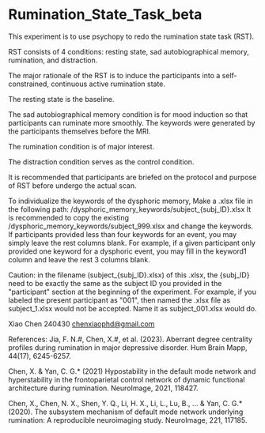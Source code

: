 # Rumination_State_Task_beta
This experiment is to use psychopy to redo the rumination state task (RST).
 
RST consists of 4 conditions: resting state, sad autobiographical memory, rumination, 
and distraction.
 
The major rationale of the RST is to induce the participants into a self-constrained, 
continuous active rumination state.

The resting state is the baseline.

The sad autobiographical memory condition is for mood induction so that participants can 
ruminate more smoothly. The keywords were generated by the participants themselves before 
the MRI.

The rumination condition is of major interest.

The distraction condition serves as the control condition.

It is recommended that participants are briefed on the protocol and purpose of RST before 
undergo the actual scan. 

To individualize the keywords of the dysphoric memory,
Make a .xlsx file in the following path: <RST directory>/dysphoric_memory_keywords/subject_{subj_ID}.xlsx
It is recommended to copy the existing <RST directory>/dysphoric_memory_keywords/subject_999.xlsx
and change the keywords. If participants provided less than four keywords for an event, you may
simply leave the rest columns blank. For example, if a given participant only provided one 
keyword for a dysphoric event, you may fill in the keyword1 column and leave the rest 3 columns
blank.

Caution: in the filename (subject_{subj_ID}.xlsx) of this .xlsx, the {subj_ID} need to be exactly the 
same as the subject ID you provided in the "participant" section at the beginning of the 
experiment. For example, if you labeled the present participant as "001", then named the .xlsx
file as subject_1.xlsx would not be accepted. Name it as subject_001.xlsx would do.

Xiao Chen
240430
chenxiaophd@gmail.com

References:
Jia, F. N.#, Chen, X.#, et al. (2023). 
Aberrant degree centrality profiles during rumination in major depressive disorder. 
Hum Brain Mapp, 44(17), 6245-6257.

Chen, X. & Yan, C. G.* (2021) Hypostability in the default mode network and hyperstability 
in the frontoparietal control network of dynamic functional architecture during rumination. 
NeuroImage, 2021, 118427.

Chen, X., Chen, N. X., Shen, Y. Q., Li, H. X., Li, L., Lu, B., ... & Yan, C. G.* (2020). 
The subsystem mechanism of default mode network underlying rumination: 
A reproducible neuroimaging study. NeuroImage, 221, 117185. 
